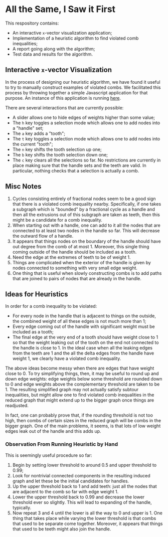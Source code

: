 # All the Same, I Saw it First

This respository contains:
  - An interactive ```x```-vector visualization application;
  - Implementation of a heuristic algorithm to find violated comb inequalities;
  - A report going along with the algorithm;
  - Test data and results for the algorithm.

## Interactive ```x```-vector Visualization

In the process of designing our heuristic algorithm, we have found it useful to
try to manually construct examples of violated combs. We facilitated this
process by throwing together a simple Javascript application for that purpose.
An instance of this application is running [here](chngr.github.io/atsisif/).

There are several interactions that are currently possible:
  - A slider allows one to hide edges of weights higher than some value;
  - The ```h``` key toggles a selection mode which allows one to add nodes into
    a "handle" set;
  - The ```a``` key adds a "tooth";
  - The ```t``` key toggles a selection mode which allows one to add nodes into
    the current "tooth";
  - The ```n``` key shifts the tooth selection up one;
  - The ```b``` key shifts the tooth selection down one;
  - The ```c``` key clears all the selections so far.
No restrictions are currently in place making sure that the handle sets and the
teeth are valid. In particular, nothing checks that a selection is actually a
comb.

## Misc Notes
1. Cycles consisting entirely of fractional nodes seem to be a good sign that
   there is a violated comb inequality nearby. Specifically, if one takes a
   subgraph which is "bounded" by a fractional cycle as a handle and then all
   the extrusions out of this subgraph are taken as teeth, then this might be a
   candidate for a comb inequality.
2. When starting out with a handle, one can add to it all the nodes that are
   connected to at least two nodes in the handle so far. This will decrease the
   outward flow of a handle.
3. It appears that things nodes on the boundary of the handle should have
   out degree from the comb of at most 1. Moreover, this single thing coming
   outside of the handle should be included as a tooth.
4. Need the edge at the extremes of teeth to be of weight 1.
5. Things are complicated when the exterior of the handle is given by nodes
   connected to something with very small edge weight.
6. One thing that is useful when slowly constructing combs is to add paths that
   are joined to pairs of nodes that are already in the handle.

## Ideas for Heuristics
In order for a comb inequality to be violated:
  - For every node in the handle that is adjacent to things on the outside, the
    combined weight of all these edges is not much more than 1;
  - Every edge coming out of the handle with significant weight must be included
    as a tooth;
  - The final edge at the very end of a tooth should have weight close to 1 so
    that the weight leaking out of the tooth on the end not connected to the
    handle is close to 1.
In the ideal case when all the leaking edges from the teeth are 1 and the all
the delta edges from the handle have weight 1, we clearly have a violated comb
inequality.

The above ideas become messy when there are edges that have weight close to 0.
To try simplifying things, then, it may be useful to round up and down edge
weights: edge weights below some threshold are rounded down to 0 and edge
weights above the complementary threshold are taken to be 1. The resulting
simplified graph may not actually satisfy subtour inequalities, but might allow
one to find violated comb inequalities in the reduced graph that might extend up
to the bigger graph once things are readjusted.

In fact, one can probably prove that, if the rounding threshold is not too high,
then combs of certain sizes in the reduced graph will be combs in the bigger
graph.
One of the main problems, it seems, is that lots of low weight edges leak out of
the handle and this adds up.

### Observation From Running Heuristic by Hand

This is seemingly useful procedure so far:
  1. Begin by setting lower threshold to around 0.5 and upper threshold to 0.99;
  2. Look for nontrivial connected components in the resulting induced graph
     and let these be the initial candidates for handles.
  3. Up the upper threshold back to 1 and add teeth: just all the nodes that are
     adjacent to the comb so far with edge weight 1.
  4. Lower the upper threshold back to 0.99 and decrease the lower threshold
     ever so slightly. This will lead to expanding of the handle, typically.
  5. Now repeat 3 and 4 until the lower is all the way to 0 and upper is 1.
One thing that takes place while varying the lower threshold is that combs that
used to be separate come together. Moreover, it appears that things that used to
be teeth might also join the handle.
